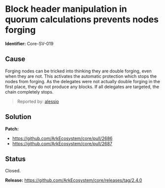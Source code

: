 # Block header manipulation in quorum calculations prevents nodes forging
**Identifier:** Core-SV-019

## Cause
Forging nodes can be tricked into thinking they are double forging, even when they are not. This activates the automatic protection which stops the nodes from forging. As the delegates were not actually double forging in the first place, they do not produce any blocks. If all delegates are targeted, the chain completely stops.

>Reported by: [alessio](https://github.com/alessiodf)

## Solution

**Patch:**

- https://github.com/ArkEcosystem/core/pull/2686
- https://github.com/ArkEcosystem/core/pull/2687

## Status
Closed.

**Release:** https://github.com/ArkEcosystem/core/releases/tag/2.4.0